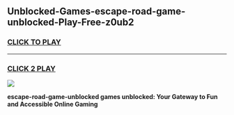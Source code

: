 
## Unblocked-Games-escape-road-game-unblocked-Play-Free-z0ub2
<h3>
<a href="https://premium76.site?title=escape-road-game-unblocked&ref=10A">CLICK TO PLAY</a></h3>
<hr>

<h3>
<a href="https://premium76.site?title=escape-road-game-unblocked&ref=10A">CLICK 2 PLAY</a>
  
</h3>

<a href="https://premium76.site?title=escape-road-game-unblocked&ref=10A"><img src="https://clearcache.store/games.png"></a>


**escape-road-game-unblocked games unblocked: Your Gateway to Fun and Accessible Online Gaming**
